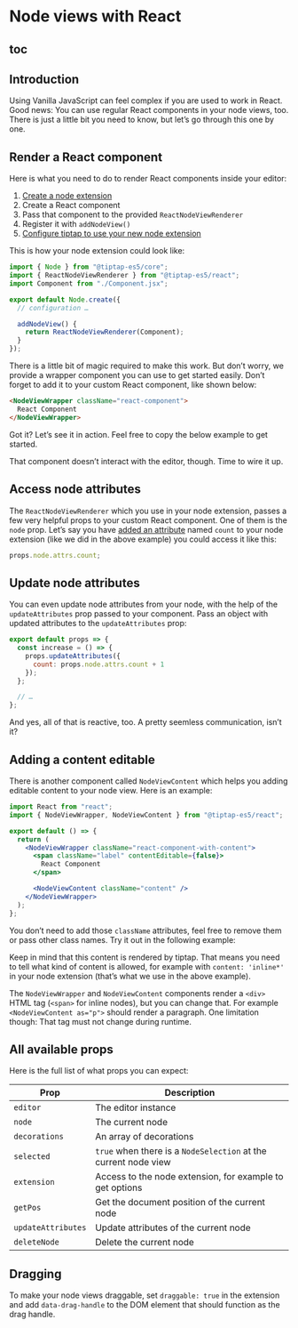# Node views with React

## toc

## Introduction

Using Vanilla JavaScript can feel complex if you are used to work in React. Good news: You can use regular React components in your node views, too. There is just a little bit you need to know, but let’s go through this one by one.

## Render a React component

Here is what you need to do to render React components inside your editor:

1. [Create a node extension](/guide/custom-extensions)
2. Create a React component
3. Pass that component to the provided `ReactNodeViewRenderer`
4. Register it with `addNodeView()`
5. [Configure tiptap to use your new node extension](/guide/configuration)

This is how your node extension could look like:

```js
import { Node } from "@tiptap-es5/core";
import { ReactNodeViewRenderer } from "@tiptap-es5/react";
import Component from "./Component.jsx";

export default Node.create({
  // configuration …

  addNodeView() {
    return ReactNodeViewRenderer(Component);
  }
});
```

There is a little bit of magic required to make this work. But don’t worry, we provide a wrapper component you can use to get started easily. Don’t forget to add it to your custom React component, like shown below:

```html
<NodeViewWrapper className="react-component">
  React Component
</NodeViewWrapper>
```

Got it? Let’s see it in action. Feel free to copy the below example to get started.

<demo name="Guide/NodeViews/ReactComponent" />

That component doesn’t interact with the editor, though. Time to wire it up.

## Access node attributes

The `ReactNodeViewRenderer` which you use in your node extension, passes a few very helpful props to your custom React component. One of them is the `node` prop. Let’s say you have [added an attribute](/guide/custom-extensions#attributes) named `count` to your node extension (like we did in the above example) you could access it like this:

```js
props.node.attrs.count;
```

## Update node attributes

You can even update node attributes from your node, with the help of the `updateAttributes` prop passed to your component. Pass an object with updated attributes to the `updateAttributes` prop:

```js
export default props => {
  const increase = () => {
    props.updateAttributes({
      count: props.node.attrs.count + 1
    });
  };

  // …
};
```

And yes, all of that is reactive, too. A pretty seemless communication, isn’t it?

## Adding a content editable

There is another component called `NodeViewContent` which helps you adding editable content to your node view. Here is an example:

```jsx
import React from "react";
import { NodeViewWrapper, NodeViewContent } from "@tiptap-es5/react";

export default () => {
  return (
    <NodeViewWrapper className="react-component-with-content">
      <span className="label" contentEditable={false}>
        React Component
      </span>

      <NodeViewContent className="content" />
    </NodeViewWrapper>
  );
};
```

You don’t need to add those `className` attributes, feel free to remove them or pass other class names. Try it out in the following example:

<demo name="Guide/NodeViews/ReactComponentContent" />

Keep in mind that this content is rendered by tiptap. That means you need to tell what kind of content is allowed, for example with `content: 'inline*'` in your node extension (that’s what we use in the above example).

The `NodeViewWrapper` and `NodeViewContent` components render a `<div>` HTML tag (`<span>` for inline nodes), but you can change that. For example `<NodeViewContent as="p">` should render a paragraph. One limitation though: That tag must not change during runtime.

## All available props

Here is the full list of what props you can expect:

| Prop               | Description                                                     |
| ------------------ | --------------------------------------------------------------- |
| `editor`           | The editor instance                                             |
| `node`             | The current node                                                |
| `decorations`      | An array of decorations                                         |
| `selected`         | `true` when there is a `NodeSelection` at the current node view |
| `extension`        | Access to the node extension, for example to get options        |
| `getPos`           | Get the document position of the current node                   |
| `updateAttributes` | Update attributes of the current node                           |
| `deleteNode`       | Delete the current node                                         |

## Dragging

To make your node views draggable, set `draggable: true` in the extension and add `data-drag-handle` to the DOM element that should function as the drag handle.

<!-- <demo name="Guide/NodeViews/DragHandle" /> -->
